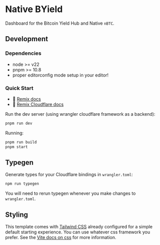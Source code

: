 # Native BYield

Dashboard for the Bitcoin Yield Hub and Native `nBTC`.

## Development

### Dependencies

- node >= v22
- pnpm >= 10.8
- proper editorconfig mode setup in your editor!

### Quick Start

- 📖 [Remix docs](https://remix.run/docs)
- 📖 [Remix Cloudflare docs](https://remix.run/guides/vite#cloudflare)

Run the dev server (using wrangler cloudflare framework as a backend):

```sh
pnpm run dev
```

Running:

```sh
pnpm run build
pnpm start
```

## Typegen

Generate types for your Cloudflare bindings in `wrangler.toml`:

```sh
npm run typegen
```

You will need to rerun typegen whenever you make changes to `wrangler.toml`.

## Styling

This template comes with [Tailwind CSS](https://tailwindcss.com/) already configured for a simple default starting experience. You can use whatever css framework you prefer. See the [Vite docs on css](https://vitejs.dev/guide/features.html#css) for more information.
